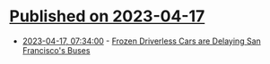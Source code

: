# [Published on 2023-04-17](index.md)

* [2023-04-17, 07:34:00](https://tech.slashdot.org/story/23/04/17/016219/frozen-driverless-cars-are-delaying-san-franciscos-buses?utm_source=rss1.0mainlinkanon&utm_medium=feed) - [Frozen Driverless Cars are Delaying San Francisco's Buses](https://tech.slashdot.org/story/23/04/17/016219/frozen-driverless-cars-are-delaying-san-franciscos-buses?utm_source=rss1.0mainlinkanon&utm_medium=feed)
